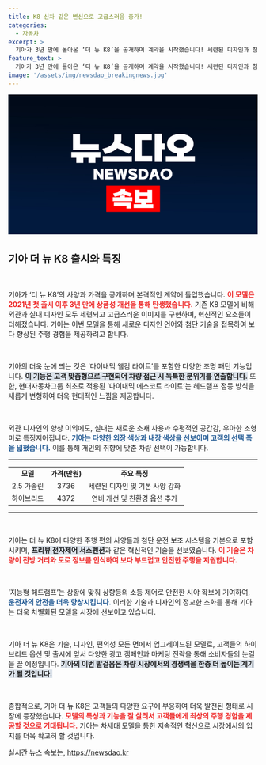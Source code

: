 ```yaml
---
title: K8 신차 같은 변신으로 고급스러움 증가!
categories:
  - 자동차
excerpt: >
  기아가 3년 만에 돌아온 ‘더 뉴 K8’을 공개하며 계약을 시작했습니다! 세련된 디자인과 첨단 기능으로 무장한 이 차의 가격은 3736만원부터! 새로운 색상과 주행 편의 사양이 더해져 기대를 모으고 있습니다. 클릭해 자세히 알아보세요!
feature_text: >
  기아가 3년 만에 돌아온 ‘더 뉴 K8’을 공개하며 계약을 시작했습니다! 세련된 디자인과 첨단 기능으로 무장한 이 차의 가격은 3736만원부터! 새로운 색상과 주행 편의 사양이 더해져 기대를 모으고 있습니다. 클릭해 자세히 알아보세요!
image: '/assets/img/newsdao_breakingnews.jpg'
---
```


<p><img src="/assets/img/newsdao_breakingnews.jpg" alt="pcversion 속보" /></p>

<h2 data-ke-size="size26">기아 더 뉴 K8 출시와 특징</h2>

<p data-ke-size="size16">&nbsp;</p>

<p>기아가 ‘더 뉴 K8’의 사양과 가격을 공개하며 본격적인 계약에 돌입했습니다. <b><span style="color: #ee2323;">이 모델은 2021년 첫 출시 이후 3년 만에 상품성 개선을 통해 탄생했습니다.</span></b> 기존 K8 모델에 비해 외관과 실내 디자인 모두 세련되고 고급스러운 이미지를 구현하며, 혁신적인 요소들이 더해졌습니다. 기아는 이번 모델을 통해 새로운 디자인 언어와 첨단 기술을 접목하여 보다 향상된 주행 경험을 제공하려고 합니다. </p>

<p data-ke-size="size16">&nbsp;</p>

<p>기아의 더욱 눈에 띄는 것은 ‘다이내믹 웰컴 라이트’를 포함한 다양한 조명 패턴 기능입니다. <b><span style="background-color: #21538527;">이 기능은 고객 맞춤형으로 구현되어 차량 접근 시 독특한 분위기를 연출합니다.</span></b> 또한, 현대자동차그룹 최초로 적용된 ‘다이내믹 에스코트 라이트’는 헤드램프 점등 방식을 새롭게 변형하여 더욱 현대적인 느낌을 제공합니다. </p>

<p data-ke-size="size16">&nbsp;</p>

<p>외관 디자인의 향상 이외에도, 실내는 새로운 소재 사용과 수평적인 공간감, 우아한 조형미로 특징지어집니다. <b><span style="color: #1a5490;">기아는 다양한 외장 색상과 내장 색상을 선보이며 고객의 선택 폭을 넓혔습니다.</span></b> 이를 통해 개인의 취향에 맞춘 차량 선택이 가능합니다. </p>

<hr />

<table style="width: 100%; border-collapse: collapse;">
<tr>
<td style="text-align: center; height: 17px;"><b>모델</b></td>
<td style="text-align: center; height: 17px;"><b>가격(만원)</b></td>
<td style="text-align: center; height: 17px;"><b>주요 특징</b></td>
</tr>
<tr>
<td style="text-align: center; height: 17px;">2.5 가솔린</td>
<td style="text-align: center; height: 17px;">3736</td>
<td style="text-align: center; height: 17px;">세련된 디자인 및 기본 사양 강화</td>
</tr>
<tr>
<td style="text-align: center; height: 17px;">하이브리드</td>
<td style="text-align: center; height: 17px;">4372</td>
<td style="text-align: center; height: 17px;">연비 개선 및 친환경 옵션 추가</td>
</tr>
</table>

<hr />

<p data-ke-size="size16">&nbsp;</p>

<p>기아는 더 뉴 K8에 다양한 주행 편의 사양들과 첨단 운전 보조 시스템을 기본으로 포함시키며, <b><span style="background-color: #21538527;">프리뷰 전자제어 서스펜션</span></b>과 같은 혁신적인 기술을 선보였습니다. <b><span style="color: #ee2323;">이 기술은 차량이 전방 거리와 도로 정보를 인식하여 보다 부드럽고 안전한 주행을 지원합니다.</span></b> </p>

<p data-ke-size="size16">&nbsp;</p>

<p>‘지능형 헤드램프’는 상황에 맞춰 상향등의 소등 제어로 안전한 시야 확보에 기여하여, <b><span style="color: #1a5490;">운전자의 안전을 더욱 향상시킵니다.</span></b> 이러한 기술과 디자인의 정교한 조화를 통해 기아는 더욱 차별화된 모델을 시장에 선보이고 있습니다.</p>

<p data-ke-size="size16">&nbsp;</p>

<p>기아 더 뉴 K8은 기술, 디자인, 편의성 모든 면에서 업그레이드된 모델로, 고객들의 하이브리드 옵션 및 출시에 앞서 다양한 광고 캠페인과 마케팅 전략을 통해 소비자들의 눈길을 끌 예정입니다. <b><span style="background-color: #21538527;">기아의 이번 발걸음은 차량 시장에서의 경쟁력을 한층 더 높이는 계기가 될 것입니다.</span></b>  </p>

<p data-ke-size="size16">&nbsp;</p>

<p>종합적으로, 기아 더 뉴 K8은 고객들의 다양한 요구에 부응하여 더욱 발전된 형태로 시장에 등장했습니다. <b><span style="color: #ee2323;">모델의 특성과 기능을 잘 살려서 고객들에게 최상의 주행 경험을 제공할 것으로 기대됩니다.</span></b> 기아는 차세대 모델을 통한 지속적인 혁신으로 시장에서의 입지를 더욱 확고히 할 것입니다.</p>
실시간 뉴스 속보는, <a href="https://newsdao.kr" rel="dofollow">https://newsdao.kr</a>



